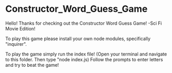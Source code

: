 # Constructor_Word_Guess_Game


Hello! Thanks for checking out the Constructor Word Guess Game! -Sci Fi Movie Edition!

To play this game please install your own node modules, specifically "inquirer". 


To play the game simply run the index file! (Open your terminal and navigate to this folder. Then type "node index.js)
Follow the prompts to enter letters and try to beat the game! 